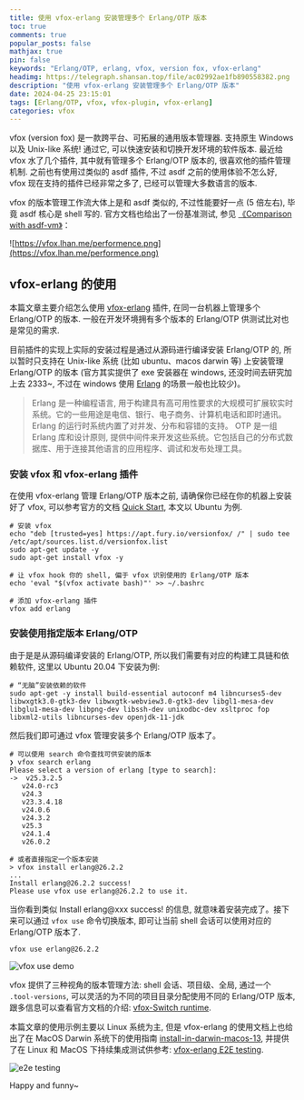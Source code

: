 ```yaml
---
title: 使用 vfox-erlang 安装管理多个 Erlang/OTP 版本
toc: true
comments: true
popular_posts: false
mathjax: true
pin: false
keywords: "Erlang/OTP, erlang, vfox, version fox, vfox-erlang"
headimg: https://telegraph.shansan.top/file/ac02992ae1fb890558382.png
description: "使用 vfox-erlang 安装管理多个 Erlang/OTP 版本"
date: 2024-04-25 23:15:01
tags: [Erlang/OTP, vfox, vfox-plugin, vfox-erlang]
categories: vfox
---
```


vfox (version fox) 是一款跨平台、可拓展的通用版本管理器. 支持原生 Windows 以及 Unix-like 系统! 通过它, 可以快速安装和切换开发环境的软件版本. 最近给 vfox 水了几个插件, 其中就有管理多个 Erlang/OTP 版本的, 很喜欢他的插件管理机制. 之前也有使用过类似的 asdf 插件, 不过 asdf 之前的使用体验不怎么好, vfox 现在支持的插件已经非常之多了, 已经可以管理大多数语言的版本. 

vfox 的版本管理工作流大体上是和 asdf 类似的, 不过性能要好一点 (5 倍左右), 毕竟 asdf 核心是 shell 写的. 官方文档也给出了一份基准测试, 参见 [《Comparison with asdf-vm》](https://vfox.lhan.me/misc/vs-asdf.html)：

![https://vfox.lhan.me/performence.png](https://vfox.lhan.me/performence.png)

## vfox-erlang 的使用

本篇文章主要介绍怎么使用 [vfox-erlang](https://github.com/version-fox/vfox-erlang) 插件, 在同一台机器上管理多个 Erlang/OTP 的版本. 一般在开发环境拥有多个版本的 Erlang/OTP 供测试比对也是常见的需求. 

目前插件的实现上实际的安装过程是通过从源码进行编译安装 Erlang/OTP 的, 所以暂时只支持在 Unix-like 系统 (比如 ubuntu、macos darwin 等) 上安装管理 Erlang/OTP 的版本 (官方其实提供了 exe 安装器在 windows, 还没时间去研究加上去 2333~, 不过在 windows 使用 [Erlang](https://www.erlang.org/) 的场景一般也比较少)。

> Erlang 是一种编程语言, 用于构建具有高可用性要求的大规模可扩展软实时系统。它的一些用途是电信、银行、电子商务、计算机电话和即时通讯。Erlang 的运行时系统内置了对并发、分布和容错的支持。
> OTP 是一组 Erlang 库和设计原则, 提供中间件来开发这些系统。它包括自己的分布式数据库、用于连接其他语言的应用程序、调试和发布处理工具。

### 安装 vfox 和 vfox-erlang 插件

在使用 vfox-erlang 管理 Erlang/OTP 版本之前, 请确保你已经在你的机器上安装好了 vfox, 可以参考官方的文档 [Quick Start](https://vfox.lhan.me/guides/quick-start.html#_1-installation), 本文以 Ubuntu 为例.

```shell
# 安装 vfox
echo "deb [trusted=yes] https://apt.fury.io/versionfox/ /" | sudo tee /etc/apt/sources.list.d/versionfox.list
sudo apt-get update -y
sudo apt-get install vfox -y

# 让 vfox hook 你的 shell, 偏于 vfox 识别使用的 Erlang/OTP 版本
echo 'eval "$(vfox activate bash)"' >> ~/.bashrc

# 添加 vfox-erlang 插件
vfox add erlang
```

### 安装使用指定版本 Erlang/OTP

由于是是从源码编译安装的 Erlang/OTP, 所以我们需要有对应的构建工具链和依赖软件, 这里以 Ubuntu 20.04 下安装为例:

```shell
# “无脑”安装依赖的软件
sudo apt-get -y install build-essential autoconf m4 libncurses5-dev libwxgtk3.0-gtk3-dev libwxgtk-webview3.0-gtk3-dev libgl1-mesa-dev libglu1-mesa-dev libpng-dev libssh-dev unixodbc-dev xsltproc fop libxml2-utils libncurses-dev openjdk-11-jdk
```

然后我们即可通过 vfox 管理安装多个 Erlang/OTP 版本了。

```shell
# 可以使用 search 命令查找可供安装的版本
❯ vfox search erlang
Please select a version of erlang [type to search]: 
->  v25.3.2.5
   v24.0-rc3
   v24.3
   v23.3.4.18
   v24.0.6
   v24.3.2
   v25.3
   v24.1.4
   v26.0.2
```

```shell
# 或者直接指定一个版本安装
> vfox install erlang@26.2.2
...
Install erlang@26.2.2 success! 
Please use vfox use erlang@26.2.2 to use it.
```

当你看到类似 Install erlang@xxx success! 的信息, 就意味着安装完成了。接下来可以通过 `vfox use` 命令切换版本, 即可让当前 shell 会话可以使用对应的 Erlang/OTP 版本了.

```shell
vfox use erlang@26.2.2
```

![vfox use demo](https://telegraph.shansan.top/file/29090c88952e670c3448d.png)

vfox 提供了三种视角的版本管理方法: shell 会话、项目级、全局, 通过一个 `.tool-versions`, 可以灵活的为不同的项目目录分配使用不同的 Erlang/OTP 版本, 跟多信息可以查看官方文档的介绍: [vfox-Switch runtime](https://vfox.lhan.me/guides/quick-start.html#_5-switch-runtime).

本篇文章的使用示例主要以 Linux 系统为主, 但是 vfox-erlang 的使用文档上也给出了在 MacOS Darwin 系统下的使用指南 [install-in-darwin-macos-13](https://github.com/version-fox/vfox-erlang?tab=readme-ov-file#install-in-darwin-macos-13), 并提供了在 Linux 和 MacOS 下持续集成测试供参考: [vfox-erlang E2E testing](https://github.com/version-fox/vfox-erlang/blob/main/.github/workflows/e2e_test.yaml).

![e2e testing](https://telegraph.shansan.top/file/d599dfa1042f22ce7c94f.png)

Happy and funny~